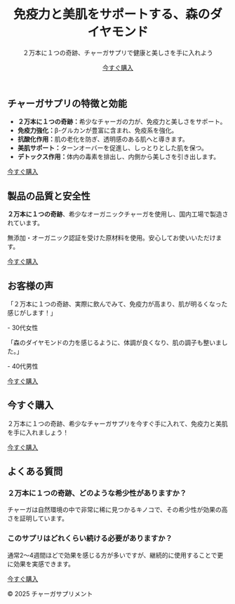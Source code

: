 <!DOCTYPE html>
<html lang="ja">
<head>
  <meta charset="UTF-8">
  <meta name="viewport" content="width=device-width, initial-scale=1.0">
  <title>チャーガサプリメント LP</title>
  <link rel="stylesheet" href="style.css">
</head>
<body>
  <!-- ヘッダー -->
  <header>
    <div class="hero">
      <h1>免疫力と美肌をサポートする、<span>森のダイヤモンド</span></h1>
      <p>２万本に１つの奇跡、チャーガサプリで健康と美しさを手に入れよう</p>
      <a href="#purchase" class="cta-button">今すぐ購入</a>
    </div>
  </header>

  <!-- 商品特徴セクション -->
  <section id="features" class="section">
    <h2>チャーガサプリの特徴と効能</h2>
    <ul>
      <li><strong>２万本に１つの奇跡：</strong>希少なチャーガの力が、免疫力と美しさをサポート。</li>
      <li><strong>免疫力強化：</strong>β-グルカンが豊富に含まれ、免疫系を強化。</li>
      <li><strong>抗酸化作用：</strong>肌の老化を防ぎ、透明感のある肌へと導きます。</li>
      <li><strong>美肌サポート：</strong>ターンオーバーを促進し、しっとりとした肌を保つ。</li>
      <li><strong>デトックス作用：</strong>体内の毒素を排出し、内側から美しさを引き出します。</li>
    </ul>
    <a href="#purchase" class="cta-button">今すぐ購入</a>
  </section>

  <!-- 製品の品質と安全性 -->
  <section id="quality" class="section">
    <h2>製品の品質と安全性</h2>
    <p><strong>２万本に１つの奇跡</strong>、希少なオーガニックチャーガを使用し、国内工場で製造されています。</p>
    <p>無添加・オーガニック認証を受けた原材料を使用。安心してお使いいただけます。</p>
    <a href="#purchase" class="cta-button">今すぐ購入</a>
  </section>

  <!-- お客様の声 -->
  <section id="testimonials" class="section">
    <h2>お客様の声</h2>
    <div class="testimonial">
      <p>「２万本に１つの奇跡、実際に飲んでみて、免疫力が高まり、肌が明るくなった感じがします！」</p>
      <p>- 30代女性</p>
    </div>
    <div class="testimonial">
      <p>「森のダイヤモンドの力を感じるように、体調が良くなり、肌の調子も整いました。」</p>
      <p>- 40代男性</p>
    </div>
    <a href="#purchase" class="cta-button">今すぐ購入</a>
  </section>

  <!-- 購入促進オファー -->
  <section id="purchase" class="section">
    <h2>今すぐ購入</h2>
    <p>２万本に１つの奇跡、希少なチャーガサプリを今すぐ手に入れて、免疫力と美肌を手に入れましょう！</p>
    <a href="checkout.html" class="cta-button">今すぐ購入</a>
  </section>

  <!-- FAQセクション -->
  <section id="faq" class="section">
    <h2>よくある質問</h2>
    <div class="faq-item">
      <h3>２万本に１つの奇跡、どのような希少性がありますか？</h3>
      <p>チャーガは自然環境の中で非常に稀に見つかるキノコで、その希少性が効果の高さを証明しています。</p>
    </div>
    <div class="faq-item">
      <h3>このサプリはどれくらい続ける必要がありますか？</h3>
      <p>通常2〜4週間ほどで効果を感じる方が多いですが、継続的に使用することで更に効果を実感できます。</p>
    </div>
    <a href="#purchase" class="cta-button">今すぐ購入</a>
  </section>

  <!-- フッター -->
  <footer>
    <p>&copy; 2025 チャーガサプリメント</p>
  </footer>
</body>
</html>

<head>
  <meta charset="UTF-8">
  <meta name="viewport" content="width=device-width, initial-scale=1.0">
  <title>チャーガサプリメント LP</title>
  <link rel="stylesheet" href="style.css">
</head>
